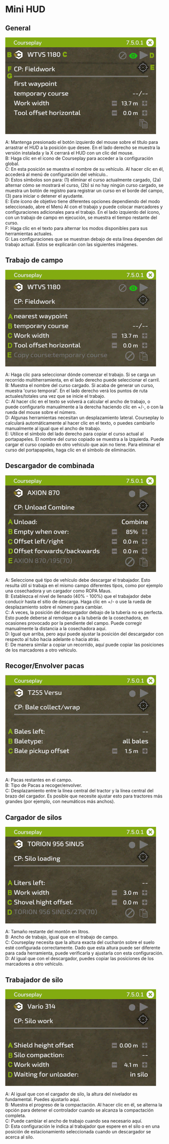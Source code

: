 # Mini HUD

## General

![Image](../assets/images/minihudhelp_general_0_0_478_305.png)

  
A: Mantenga presionado el botón izquierdo del mouse sobre el título para arrastrar el HUD a la posición que desee.  En el lado derecho se muestra la versión instalada y la X cerrará el HUD con un clic del mouse.  
B: Haga clic en el icono de Courseplay para acceder a la configuración global.  
C: En esta posición se muestra el nombre de su vehículo.  Al hacer clic en él, accederá al menú de configuración del vehículo..  
D: Estos símbolos son para: (1) eliminar el curso actualmente cargado, (2a) alternar cómo se mostrará el curso, (2b) si no hay ningún curso cargado, se muestra un botón de registro para registrar un curso en el borde del campo, (3) para iniciar o detener el ayudante.  
E: Este ícono de objetivo tiene diferentes opciones dependiendo del modo seleccionado, abre el Menú AI con el trabajo y puede colocar marcadores y configuraciones adicionales para el trabajo.  En el lado izquierdo del ícono, con un trabajo de campo en ejecución, se muestra el tiempo restante del curso.  
F: Haga clic en el texto para alternar los modos disponibles para sus herramientas actuales.  
G: Las configuraciones que se muestran debajo de esta línea dependen del trabajo actual.  Estos se explicarán con las siguientes imágenes.  


## Trabajo de campo

![Image](../assets/images/minihudhelp_fieldwork_0_0_478_305.png)

  
A: Haga clic para seleccionar dónde comenzar el trabajo.  Si se carga un recorrido multiherramienta, en el lado derecho puede seleccionar el carril.  
B: Muestra el nombre del curso cargado.  Si acaba de generar un curso, muestra 'curso temporal'.  En el lado derecho verá los puntos de ruta actuales/totales una vez que se inicie el trabajo.  
C: Al hacer clic en el texto se volverá a calcular el ancho de trabajo, o puede configurarlo manualmente a la derecha haciendo clic en +/-, o con la rueda del mouse sobre el número.  
D: Algunas herramientas necesitan un desplazamiento lateral.  Courseplay lo calculará automáticamente al hacer clic en el texto, o puedes cambiarlo manualmente al igual que el ancho de trabajo.  
E: Utilice el símbolo del lado derecho para copiar el curso actual al portapapeles.  El nombre del curso copiado se muestra a la izquierda.  Puede cargar el curso copiado en otro vehículo que aún no tiene.  Para eliminar el curso del portapapeles, haga clic en el símbolo de eliminación.  


## Descargador de combinada

![Image](../assets/images/minihudhelp_combineunload_0_0_478_305.png)

  
A: Seleccione qué tipo de vehículo debe descargar el trabajador.  Esto resulta útil si trabaja en el mismo campo diferentes tipos, como por ejemplo una cosechadora y un cargador como ROPA Maus.  
B: Establezca el nivel de llenado (40% - 100%) que el trabajador debe conducir hasta el sitio de descarga.  Haga clic en +/- o use la rueda de desplazamiento sobre el número para cambiar.  
C: A veces, la posición del descargador debajo de la tubería no es perfecta.  Esto puede deberse al remolque o a la tubería de la cosechadora, en ocasiones provocado por la pendiente del campo.  Puede corregir manualmente la distancia a la cosechadora aquí.  
D: Igual que arriba, pero aquí puede ajustar la posición del descargador con respecto al tubo hacia adelante o hacia atrás.  
E: De manera similar a copiar un recorrido, aquí puede copiar las posiciones de los marcadores a otro vehículo.  


## Recoger/Envolver pacas

![Image](../assets/images/minihudhelp_balecollect_0_0_478_305.png)

  
A: Pacas restantes en el campo.  
B: Tipo de Pacas a recoger/envolver.  
C: Desplazamiento entre la línea central del tractor y la línea central del brazo del cargador.  Es posible que necesite ajustar esto para tractores más grandes (por ejemplo, con neumáticos más anchos).  


## Cargador de silos

![Image](../assets/images/minihudhelp_siloloader_0_0_478_305.png)

  
A: Tamaño restante del montón en litros.  
B: Ancho de trabajo, igual que en el trabajo de campo.  
C: Courseplay necesita que la altura exacta del cucharón sobre el suelo esté configurada correctamente.  Dado que esta altura puede ser diferente para cada herramienta, puede verificarla y ajustarla con esta configuración.  
D: Al igual que con el descargador, puedes copiar las posiciones de los marcadores a otro vehículo.  


## Trabajador de silo

![Image](../assets/images/minihudhelp_siloworker_0_0_478_305.png)

  
A: Al igual que con el cargador de silo, la altura del nivelador es fundamental.  Puedes ajustarlo aquí.  
B: Muestra el progreso de la compactación.  Al hacer clic en él, se alterna la opción para detener el controlador cuando se alcanza la compactación completa.  
C: Puede cambiar el ancho de trabajo cuando sea necesario aquí.  
D: Esta configuración le indica al trabajador que espere en el silo o en una posición de estacionamiento seleccionada cuando un descargador se acerca al silo.  


